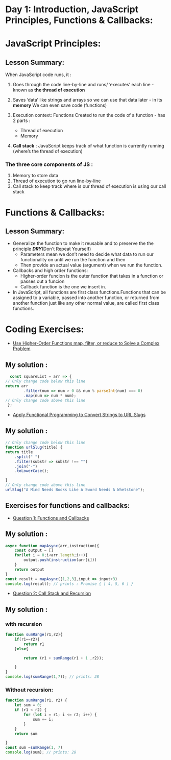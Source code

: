 # Day 1: Introduction, JavaScript Principles, Functions & Callbacks: 
# JavaScript Principles:
## Lesson Summary:
When JavaScript code runs, it :
1. Goes through the code line-by-line and runs/ ’executes’ each line - known as **the thread of execution**
1. Saves ‘data’ like strings and arrays so we can use that data later - in its **memory** We can even save code (functions)
1. Execution context: Functions Created to run the code of a function - has 2 parts :
   * Thread of execution
   * Memory

4. **Call stack** : JavaScript keeps track of what
function is currently running
(where’s the thread of execution)
### The three core components of JS :
1. Memory to store data 
1. Thread of execution to go run line-by-line
1. Call stack to keep track where is our thread of execution is using our call stack 
# Functions & Callbacks:
## Lesson Summary:
* Generalize the function to make it reusable and to preserve the the principle _**DRY**_(Don't Repeat Yourself)
    * Parameters mean we don’t need to decide what data to run our functionality on until we run the function and then 
    * Then provide an actual value (argument) when we run the function.
* Callbacks and high order functions:
   * Higher-order funcion is the outer function that takes in a function or passes out a funcion
   * Callback function is the one we insert in.
* In JavaScript, all functions are first class functions.Functions that can be assigned to a variable, passed into another function, or returned from another function just like any other normal value, are called first class functions. 
 # Coding Exercises:
 * [Use Higher-Order Functions map, filter, or reduce to Solve a Complex Problem](https://www.freecodecamp.org/learn/javascript-algorithms-and-data-structures/functional-programming/use-higher-order-functions-map-filter-or-reduce-to-solve-a-complex-problem)
  ## My solution :
  ```javascript
    const squareList = arr => {
  // Only change code below this line
  return arr
          .filter(num => num > 0 && num % parseInt(num) === 0)
          .map(num => num * num);
  // Only change code above this line
   };

  ```
* [Apply Functional Programming to Convert Strings to URL Slugs](https://www.freecodecamp.org/learn/javascript-algorithms-and-data-structures/functional-programming/apply-functional-programming-to-convert-strings-to-url-slugs)
## My solution :

```javascript
// Only change code below this line
function urlSlug(title) {
return title
    .split(" ")
    .filter(substr => substr !== "")
    .join("-")
    .toLowerCase();

}
// Only change code above this line
urlSlug("A Mind Needs Books Like A Sword Needs A Whetstone");
```
## Exercises for functions and callbacks:

* [Question 1: Functions and Callbacks](https://github.com/orjwan-alrajaby/gsg-expressjs-backend-training-2023/blob/main/learning-sprint-1/week2-day1-tasks/tasks.md)
## My solution :
```javascript
async function mapAsync(arr,instruction){
    const output = []
    for(let i = 0;i<arr.length;i++){
        output.push(instruction(arr[i]))
    }
    return output
} 
const result = mapAsync([1,2,3],input => input+3)
console.log(result); // prints : Promise { [ 4, 5, 6 ] }
```
* [Question 2: Call Stack and Recursion](https://github.com/orjwan-alrajaby/gsg-expressjs-backend-training-2023/blob/main/learning-sprint-1/week2-day1-tasks/tasks.md)
## My solution :
### with recursion
```javascript
function sumRange(r1,r2){ 
    if(r1==r2){
        return r1
    }else{

        return (r1 + sumRange(r1 + 1 ,r2));

    }
}
console.log(sumRange(1,7)); // prints: 28
```
### Without recursion:
```javascript
function sumRange(r1, r2) {
    let sum = 0;
    if (r1 < r2) {
        for (let i = r1; i <= r2; i++) {
            sum += i;
        }
    }
    return sum

}
const sum =sumRange(1, 7)
console.log(sum); // prints: 28
```



    
